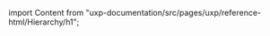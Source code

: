
import Content from "uxp-documentation/src/pages/uxp/reference-html/Hierarchy/h1";

<Content query="product=xd"/>
